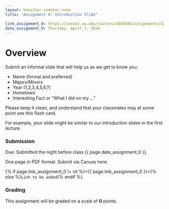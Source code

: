 ```yaml
---
layout: base/bar-sidebar-none
title: "Assignment 0: Introduction Slide"

link_assignment_0: https://canvas.uw.edu/courses/1039440/assignments/3240460
date_assignment_0: Thursday, April 7, 2016
---
```


# Overview

Submit an informal slide that will help us as we get to know you:

- Name (formal and preferred)
- Majors/Minors
- Year (1,2,3,4,5,6,?)
- Hometown
- Interesting Fact or "What I did on my ..."

Please keep it clean, and understand that your classmates may at some point see this flash card.

For example, your slide might be similar to our introduction slides in the first lecture.

### Submission

Due: Submitted the night before class {{ page.date_assignment_0 }}.

One page in PDF format. Submit via Canvas here:

{% if page.link_assignment_0 != nil %}<{{ page.link_assignment_0 }}>{% else %}`Link to be added`{% endif %}

### Grading

This assignment will be graded on a scale of __0__ points. 
